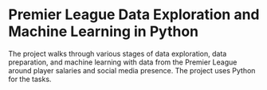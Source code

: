 # Premier League Data Exploration and Machine Learning in Python

The project walks through various stages of data exploration, data preparation, and machine learning with data from the Premier League around player salaries and social media presence. The project uses Python for the tasks.
